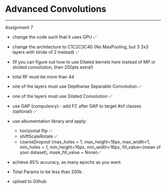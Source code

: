 # Advanced Convolutions
---

Assignment 7

- change the code such that it uses GPU ✅

- change the architecture to C1C2C3C40  (No MaxPooling, but 3 3x3 layers with stride of 2 instead) ✅
- (If you can figure out how to use Dilated kernels here instead of MP or strided convolution, then 200pts extra!) 
- total RF must be more than 44 
- one of the layers must use Depthwise Separable Convolution ✅
- one of the layers must use Dilated Convolution ✅
- use GAP (compulsory):- add FC after GAP to target #of classes (optional) ✅
- use albumentation library and apply:
  - horizontal flip ✅
  - shiftScaleRotate ✅
  - coarseDropout (max_holes = 1, max_height=16px, max_width=1, min_holes = 1, min_height=16px, min_width=16px, fill_value=(mean of your dataset), mask_fill_value = None)✅

- achieve 85% accuracy, as many epochs as you want. 
- Total Params to be less than 200k. 
- upload to Github


 